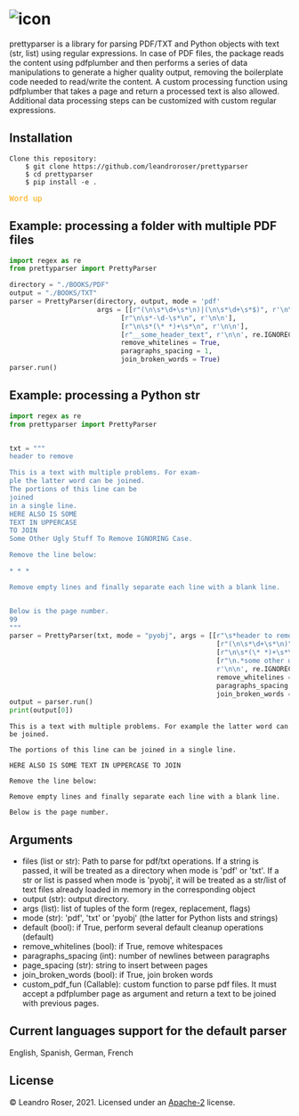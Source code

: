 
![icon](https://user-images.githubusercontent.com/10769732/140857203-e0580717-52c3-4cdd-affc-00ad5bf0a526.png)
===========


prettyparser is a library for parsing PDF/TXT and Python objects with text (str, list) using regular expressions. 
In case of PDF files, the package reads the content using pdfplumber and then performs a series of
data manipulations to generate a higher quality output, removing the boilerplate code needed to read/write the content. A custom processing function using pdfplumber that takes a page and return a processed text is also allowed. Additional data processing steps can be customized with custom regular expressions.


## Installation

```
Clone this repository:
    $ git clone https://github.com/leandroroser/prettyparser
    $ cd prettyparser
    $ pip install -e .
```


<pre style="color:orange;">Word up</pre>

## Example: processing a folder with multiple PDF files


```Python
import regex as re
from prettyparser import PrettyParser

directory = "./BOOKS/PDF"
output = "./BOOKS/TXT"
parser = PrettyParser(directory, output, mode = 'pdf' 
                      args = [[r"(\n\s*\d+\s*\n)|(\n\s*\d+\s*$)", r'\n\n'],
                            [r"\n\s*-\d-\s*\n", r'\n\n'], 
                            [r"\n\s*(\* *)+\s*\n", r'\n\n'],
                            [r"__some_header_text", r'\n\n', re.IGNORECASE]],
                            remove_whitelines = True,
                            paragraphs_spacing = 1,
                            join_broken_words = True)
parser.run()
```

## Example: processing a Python str

```Python
import regex as re
from prettyparser import PrettyParser


txt = """
header to remove

This is a text with multiple problems. For exam-
ple the latter word can be joined. 
The portions of this line can be
joined
in a single line.
HERE ALSO IS SOME
TEXT IN UPPERCASE
TO JOIN
Some Other Ugly Stuff To Remove IGNORING Case. 

Remove the line below:

* * * 

Remove empty lines and finally separate each line with a blank line.


Below is the page number.
99
"""
parser = PrettyParser(txt, mode = "pyobj", args = [[r"\s*header to remove\s*\n",r""],
                                                    [r"(\n\s*\d+\s*\n)", r'\n\n'],
                                                    [r"\n\s*(\* *)+\s*\n", r'\n\n'],
                                                    [r"\n.*some other ugly stuff.*", 
                                                    r'\n\n', re.IGNORECASE]],
                                                    remove_whitelines = True,
                                                    paragraphs_spacing = 1,
                                                    join_broken_words = True)
output = parser.run()
print(output[0])
```

```
This is a text with multiple problems. For example the latter word can be joined.

The portions of this line can be joined in a single line.

HERE ALSO IS SOME TEXT IN UPPERCASE TO JOIN

Remove the line below: 

Remove empty lines and finally separate each line with a blank line.

Below is the page number.
```

Arguments
---------
- files (list or str): Path to parse for pdf/txt operations. If a string is passed, it will be treated as a directory when mode is 'pdf' or 'txt'. If a str or list is passed when mode is 'pyobj', it will be treated as a str/list of text files already loaded in memory in the corresponding object
- output (str): output directory.
- args (list): list of tuples of the form (regex, replacement, flags)
- mode (str): 'pdf', 'txt' or 'pyobj' (the latter for Python lists and strings)
- default (bool): if True, perform several default cleanup operations (default)
- remove_whitelines (bool): if True, remove whitespaces
- paragraphs_spacing (int): number of newlines between paragraphs
- page_spacing (str): string to insert between pages
- join_broken_words (bool): if True, join broken words
- custom_pdf_fun (Callable): custom function to parse pdf files.
  It must accept a pdfplumber page as argument and return a text to be joined with previous pages.

Current languages support for the default parser
------------------------------------------------
English, Spanish, German, French 

License
-------
© Leandro Roser, 2021. Licensed under an [Apache-2](https://github.com/leandroroser/prettyparser/blob/main/LICENSE) license.


